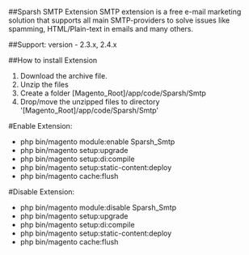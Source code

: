 ##Sparsh SMTP Extension
SMTP extension is a free e-mail marketing solution that supports all main SMTP-providers to solve issues like spamming, HTML/Plain-text in emails and many others.

##Support: 
version - 2.3.x, 2.4.x

##How to install Extension

1. Download the archive file.
2. Unzip the files
3. Create a folder [Magento_Root]/app/code/Sparsh/Smtp
4. Drop/move the unzipped files to directory '[Magento_Root]/app/code/Sparsh/Smtp'

#Enable Extension:
- php bin/magento module:enable Sparsh_Smtp
- php bin/magento setup:upgrade
- php bin/magento setup:di:compile
- php bin/magento setup:static-content:deploy
- php bin/magento cache:flush

#Disable Extension:
- php bin/magento module:disable Sparsh_Smtp
- php bin/magento setup:upgrade
- php bin/magento setup:di:compile
- php bin/magento setup:static-content:deploy
- php bin/magento cache:flush
